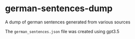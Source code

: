 # german-sentences-dump
A dump of german sentences generated from various sources

The `german_sentences.json` file was created using gpt3.5
